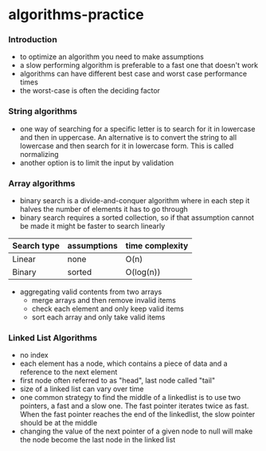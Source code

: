 # algorithms-practice

### Introduction
- to optimize an algorithm you need to make assumptions
- a slow performing algorithm is preferable to a fast one that doesn't work
- algorithms can have different best case and worst case performance times
- the worst-case is often the deciding factor

### String algorithms
- one way of searching for a specific letter is to search for it in lowercase and then in uppercase. An alternative is 
to convert the string to all lowercase and then search for it in lowercase form. This is called normalizing
- another option is to limit the input by validation

### Array algorithms
- binary search is a divide-and-conquer algorithm where in each step it halves the number of elements it has to go
through
- binary search requires a sorted collection, so if that assumption cannot be made it might be faster to search linearly

| Search type | assumptions | time complexity |
|------------|-------------|-----------------|
| Linear     | none        | O(n)            |
| Binary     | sorted      | O(log(n))       |

- aggregating valid contents from two arrays
  - merge arrays and then remove invalid items
  - check each element and only keep valid items
  - sort each array and only take valid items

### Linked List Algorithms
- no index
- each element has a node, which contains a piece of data and a reference to the next element
- first node often referred to as "head", last node called "tail"
- size of a linked list can vary over time
- one common strategy to find the middle of a linkedlist is to use two pointers, a fast and a slow one. The fast pointer
iterates twice as fast. When the fast pointer reaches the end of the linkedlist, the slow pointer should be at the middle
- changing the value of the next pointer of a given node to null will make the node become the last node in the linked
list
